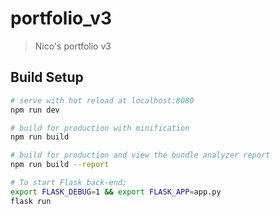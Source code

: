 # portfolio_v3

> Nico's portfolio v3

## Build Setup

``` bash
# serve with hot reload at localhost:8080
npm run dev

# build for production with minification
npm run build

# build for production and view the bundle analyzer report
npm run build --report

# To start Flask back-end:
export FLASK_DEBUG=1 && export FLASK_APP=app.py
flask run
```

